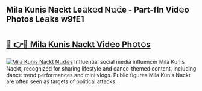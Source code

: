 ## Mila Kunis Nackt Le𝚊k𝚎d N𝚞𝚍e - Part-fIn Vid𝚎o Photos Le𝚊ks w9fE1

# <h2><a href="http://fb99ar.evod.top/?m=Mila+Kunis+Nackt">🔗 👉🔴 Mila Kunis Nackt Vid𝚎o Ph𝚘t𝚘s</a></h2>

[![Mila Kunis Nackt N𝚞d𝚎s](https://i.imgur.com/8V9OHl7.gif)](http://fb99ar.evod.top/?m=Mila+Kunis+Nackt)
Influential social media influencer Mila Kunis Nackt, recognized for sharing lifestyle and dance-themed content, including dance trend performances and mini vlogs. Public figures Mila Kunis Nackt are often seen as targets of political attacks. 
